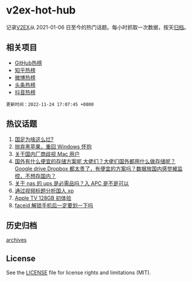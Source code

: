 # v2ex-hot-hub

 记录[V2EX](https://www.v2ex.com/)从 2021-01-06 日至今的热门话题。每小时抓取一次数据，按天[归档](archives)。
 
 ## 相关项目

- [GitHub热榜](https://github.com/lonnyzhang423/github-hot-hub)
- [知乎热榜](https://github.com/lonnyzhang423/zhihu-hot-hub)
- [微博热榜](https://github.com/lonnyzhang423/weibo-hot-hub)
- [头条热榜](https://github.com/lonnyzhang423/toutiao-hot-hub)
- [抖音热榜](https://github.com/lonnyzhang423/douyin-hot-hub)


 `更新时间：2022-11-24 17:07:45 +0800`

## 热议话题

1. [国足为啥这么烂?](https://www.v2ex.com/t/897544)
1. [抛弃黑苹果，重回 Windows 怀抱](https://www.v2ex.com/t/897469)
1. [关于国内厂商歧视 Mac 用户](https://www.v2ex.com/t/897445)
1. [国外有什么便宜的存储方案呢 大佬们？大佬们国外都用什么做存储呢？ Google drive Dropbox 都太贵了，有便宜的方案吗？数据放国内感觉被监控，不想存国内？](https://www.v2ex.com/t/897424)
1. [关于 nas 的 ups 是必需品吗？入 APC 是不是可以](https://www.v2ex.com/t/897474)
1. [通过视频标题分析国人 xp](https://www.v2ex.com/t/897558)
1. [Apple TV 128GB 初体验](https://www.v2ex.com/t/897508)
1. [faceid 解锁手机后一定要划一下吗](https://www.v2ex.com/t/897506)

## 历史归档

[archives](archives)

## License

See the [LICENSE](LICENSE) file for license rights and limitations (MIT).
